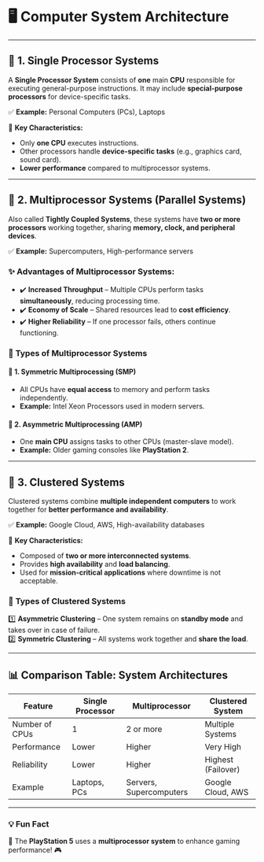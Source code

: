 # 🖥️ **Computer System Architecture**

---

## 🔹 **1. Single Processor Systems**

A **Single Processor System** consists of **one** main **CPU** responsible for executing general-purpose instructions. It may include **special-purpose processors** for device-specific tasks.

✅ **Example:** Personal Computers (PCs), Laptops

📌 **Key Characteristics:**

- Only **one CPU** executes instructions.
- Other processors handle **device-specific tasks** (e.g., graphics card, sound card).
- **Lower performance** compared to multiprocessor systems.

---

## 🔹 **2. Multiprocessor Systems (Parallel Systems)**

Also called **Tightly Coupled Systems**, these systems have **two or more processors** working together, sharing **memory, clock, and peripheral devices**.

✅ **Example:** Supercomputers, High-performance servers

### ✨ **Advantages of Multiprocessor Systems:**

- ✔️ **Increased Throughput** – Multiple CPUs perform tasks **simultaneously**, reducing processing time.
- ✔️ **Economy of Scale** – Shared resources lead to **cost efficiency**.
- ✔️ **Higher Reliability** – If one processor fails, others continue functioning.

### 🔹 **Types of Multiprocessor Systems**

#### 🔹 **1. Symmetric Multiprocessing (SMP)**

- All CPUs have **equal access** to memory and perform tasks independently.
- **Example:** Intel Xeon Processors used in modern servers.

#### 🔹 **2. Asymmetric Multiprocessing (AMP)**

- One **main CPU** assigns tasks to other CPUs (master-slave model).
- **Example:** Older gaming consoles like **PlayStation 2**.

---

## 🔹 **3. Clustered Systems**

Clustered systems combine **multiple independent computers** to work together for **better performance and availability**.

✅ **Example:** Google Cloud, AWS, High-availability databases

📌 **Key Characteristics:**

- Composed of **two or more interconnected systems**.
- Provides **high availability** and **load balancing**.
- Used for **mission-critical applications** where downtime is not acceptable.

### 🔹 **Types of Clustered Systems**

1️⃣ **Asymmetric Clustering** – One system remains on **standby mode** and takes over in case of failure.  
2️⃣ **Symmetric Clustering** – All systems work together and **share the load**.

---

## 📊 **Comparison Table: System Architectures**

| Feature        | Single Processor | Multiprocessor          | Clustered System   |
| -------------- | ---------------- | ----------------------- | ------------------ |
| Number of CPUs | 1                | 2 or more               | Multiple Systems   |
| Performance    | Lower            | Higher                  | Very High          |
| Reliability    | Lower            | Higher                  | Highest (Failover) |
| Example        | Laptops, PCs     | Servers, Supercomputers | Google Cloud, AWS  |

---

### 💡 **Fun Fact**

🔹 The **PlayStation 5** uses a **multiprocessor system** to enhance gaming performance! 🎮
